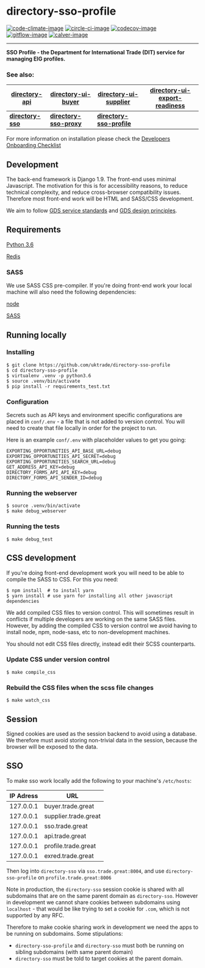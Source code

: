 # directory-sso-profile

[![code-climate-image]][code-climate]
[![circle-ci-image]][circle-ci]
[![codecov-image]][codecov]
[![gitflow-image]][gitflow]
[![calver-image]][calver]

---

**SSO Profile - the Department for International Trade (DIT) service for managing EIG profiles.**

### See also:
| [directory-api](https://github.com/uktrade/directory-api) | [directory-ui-buyer](https://github.com/uktrade/directory-ui-buyer) | [directory-ui-supplier](https://github.com/uktrade/directory-ui-supplier) | [directory-ui-export-readiness](https://github.com/uktrade/directory-ui-export-readiness) |
| --- | --- | --- | --- |
| **[directory-sso](https://github.com/uktrade/directory-sso)** | **[directory-sso-proxy](https://github.com/uktrade/directory-sso-proxy)** | **[directory-sso-profile](https://github.com/uktrade/directory-sso-profile)** |  |

For more information on installation please check the [Developers Onboarding Checklist](https://uktrade.atlassian.net/wiki/spaces/ED/pages/32243946/Developers+onboarding+checklist)

## Development

The back-end framework is Django 1.9. The front-end uses minimal Javascript. The motivation for this is for accessibility reasons, to reduce technical complexity, and reduce cross-browser compatibility issues. Therefore most front-end work will be HTML and SASS/CSS development.

We aim to follow [GDS service standards](https://www.gov.uk/service-manual/service-standard) and [GDS design principles](https://www.gov.uk/design-principles).

## Requirements
[Python 3.6](https://www.python.org/downloads/release/python-366/)

[Redis]( https://redis.io/)

### SASS
We use SASS CSS pre-compiler. If you're doing front-end work your local machine will also need the following dependencies:

[node](https://nodejs.org/en/download/)

[SASS](http://sass-lang.com/)


## Running locally

### Installing
    $ git clone https://github.com/uktrade/directory-sso-profile
    $ cd directory-sso-profile
    $ virtualenv .venv -p python3.6
    $ source .venv/bin/activate
    $ pip install -r requirements_test.txt

### Configuration

Secrets such as API keys and environment specific configurations are placed in `conf/.env` - a file that is not added to version control. You will need to create that file locally in order for the project to run.

Here is an example `conf/.env` with placeholder values to get you going:
```
EXPORTING_OPPORTUNITIES_API_BASE_URL=debug
EXPORTING_OPPORTUNITIES_API_SECRET=debug
EXPORTING_OPPORTUNITIES_SEARCH_URL=debug
GET_ADDRESS_API_KEY=debug
DIRECTORY_FORMS_API_API_KEY=debug
DIRECTORY_FORMS_API_SENDER_ID=debug
```

### Running the webserver
    $ source .venv/bin/activate
    $ make debug_webserver

### Running the tests

    $ make debug_test

## CSS development

If you're doing front-end development work you will need to be able to compile the SASS to CSS. For this you need:

    $ npm install  # to install yarn
    $ yarn install # use yarn for installing all other javascript dependencies

We add compiled CSS files to version control. This will sometimes result in conflicts if multiple developers are working on the same SASS files. However, by adding the compiled CSS to version control we avoid having to install node, npm, node-sass, etc to non-development machines.

You should not edit CSS files directly, instead edit their SCSS counterparts.

### Update CSS under version control

    $ make compile_css

### Rebuild the CSS files when the scss file changes

    $ make watch_css

## Session

Signed cookies are used as the session backend to avoid using a database. We therefore must avoid storing non-trivial data in the session, because the browser will be exposed to the data.


## SSO
To make sso work locally add the following to your machine's `/etc/hosts`:

| IP Adress | URL                  |
| --------  | -------------------- |
| 127.0.0.1 | buyer.trade.great    |
| 127.0.0.1 | supplier.trade.great |
| 127.0.0.1 | sso.trade.great      |
| 127.0.0.1 | api.trade.great      |
| 127.0.0.1 | profile.trade.great  |
| 127.0.0.1 | exred.trade.great    |

Then log into `directory-sso` via `sso.trade.great:8004`, and use `directory-sso-profile` on `profile.trade.great:8006`

Note in production, the `directory-sso` session cookie is shared with all subdomains that are on the same parent domain as `directory-sso`. However in development we cannot share cookies between subdomains using `localhost` - that would be like trying to set a cookie for `.com`, which is not supported by any RFC.

Therefore to make cookie sharing work in development we need the apps to be running on subdomains. Some stipulations:
 - `directory-sso-profile` and `directory-sso` must both be running on sibling subdomains (with same parent domain)
 - `directory-sso` must be told to target cookies at the parent domain.


[code-climate-image]: https://codeclimate.com/github/uktrade/directory-sso-profile/badges/issue_count.svg
[code-climate]: https://codeclimate.com/github/uktrade/directory-sso-profile

[circle-ci-image]: https://circleci.com/gh/uktrade/directory-sso-profile/tree/master.svg?style=svg
[circle-ci]: https://circleci.com/gh/uktrade/directory-sso-profile/tree/master

[codecov-image]: https://codecov.io/gh/uktrade/directory-sso-profile/branch/master/graph/badge.svg
[codecov]: https://codecov.io/gh/uktrade/directory-sso-profile

[gitflow-image]: https://img.shields.io/badge/Branching%20strategy-gitflow-5FBB1C.svg
[gitflow]: https://www.atlassian.com/git/tutorials/comparing-workflows/gitflow-workflow

[calver-image]: https://img.shields.io/badge/Versioning%20strategy-CalVer-5FBB1C.svg
[calver]: https://calver.org
